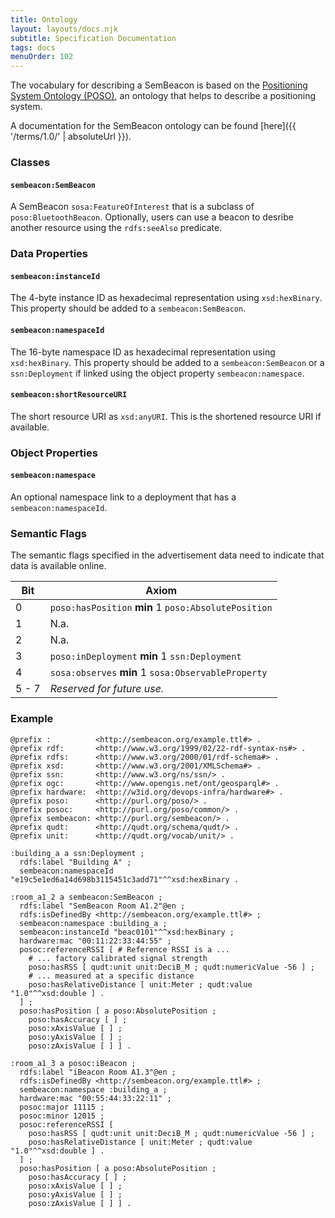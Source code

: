 ```yaml
---
title: Ontology
layout: layouts/docs.njk
subtitle: Specification Documentation
tags: docs
menuOrder: 102
---
```


The vocabulary for describing a SemBeacon is based on the [Positioning System Ontology (POSO)](https://github.com/OpenHPS/POSO), an ontology that helps to describe a positioning system.

A documentation for the SemBeacon ontology can be found [here]({{ '/terms/1.0/' | absoluteUrl }}).

### Classes

#### `sembeacon:SemBeacon`
A SemBeacon `sosa:FeatureOfInterest` that is a subclass of `poso:BluetoothBeacon`. Optionally, users can use a beacon
to desribe another resource using the `rdfs:seeAlso` predicate.

### Data Properties

#### `sembeacon:instanceId`
The 4-byte instance ID as hexadecimal representation using `xsd:hexBinary`. This property should be added
to a `sembeacon:SemBeacon`.

#### `sembeacon:namespaceId`
The 16-byte namespace ID as hexadecimal representation using `xsd:hexBinary`. This property should be added
to a `sembeacon:SemBeacon` or a `ssn:Deployment` if linked using the object property `sembeacon:namespace`.

#### `sembeacon:shortResourceURI`
The short resource URI as `xsd:anyURI`. This is the shortened resource URI if available.

### Object Properties

#### `sembeacon:namespace`
An optional namespace link to a deployment that has a `sembeacon:namespaceId`.

### Semantic Flags
The semantic flags specified in the advertisement data need to indicate that data is available online.

| **Bit**  | **Axiom** |
|---|---|
| 0 | `poso:hasPosition` **min** 1 `poso:AbsolutePosition` |
| 1 | N.a. |
| 2 | N.a. |
| 3 | `poso:inDeployment` **min** 1 `ssn:Deployment` |
| 4 | `sosa:observes` **min** 1 `sosa:ObservableProperty` |
| 5 - 7 | *Reserved for future use.* |

### Example

```turtle
@prefix :          <http://sembeacon.org/example.ttl#> .
@prefix rdf:       <http://www.w3.org/1999/02/22-rdf-syntax-ns#> .
@prefix rdfs:      <http://www.w3.org/2000/01/rdf-schema#> .
@prefix xsd:       <http://www.w3.org/2001/XMLSchema#> .
@prefix ssn:       <http://www.w3.org/ns/ssn/> .
@prefix ogc:       <http://www.opengis.net/ont/geosparql#> .
@prefix hardware:  <http://w3id.org/devops-infra/hardware#> .
@prefix poso:      <http://purl.org/poso/> .
@prefix posoc:     <http://purl.org/poso/common/> .
@prefix sembeacon: <http://purl.org/sembeacon/> .
@prefix qudt:      <http://qudt.org/schema/qudt/> .
@prefix unit:      <http://qudt.org/vocab/unit/> .

:building_a a ssn:Deployment ;
  rdfs:label "Building A" ;
  sembeacon:namespaceId "e19c5e1ed6a14d698b3115451c3add71"^^xsd:hexBinary .

:room_a1_2 a sembeacon:SemBeacon ;
  rdfs:label "SemBeacon Room A1.2"@en ;
  rdfs:isDefinedBy <http://sembeacon.org/example.ttl#> ;
  sembeacon:namespace :building_a ;
  sembeacon:instanceId "beac0101"^^xsd:hexBinary ;
  hardware:mac "00:11:22:33:44:55" ;
  posoc:referenceRSSI [ # Reference RSSI is a ...
    # ... factory calibrated signal strength
    poso:hasRSS [ qudt:unit unit:DeciB_M ; qudt:numericValue -56 ] ;
    # ... measured at a specific distance
    poso:hasRelativeDistance [ unit:Meter ; qudt:value "1.0"^^xsd:double ] .
  ] ;
  poso:hasPosition [ a poso:AbsolutePosition ;
    poso:hasAccuracy [ ] ;
    poso:xAxisValue [ ] ;
    poso:yAxisValue [ ] ;
    poso:zAxisValue [ ] ] .

:room_a1_3 a posoc:iBeacon ;
  rdfs:label "iBeacon Room A1.3"@en ;
  rdfs:isDefinedBy <http://sembeacon.org/example.ttl#> ;
  sembeacon:namespace :building_a ;
  hardware:mac "00:55:44:33:22:11" ;
  posoc:major 11115 ;
  posoc:minor 12015 ;
  posoc:referenceRSSI [ 
    poso:hasRSS [ qudt:unit unit:DeciB_M ; qudt:numericValue -56 ] ;
    poso:hasRelativeDistance [ unit:Meter ; qudt:value "1.0"^^xsd:double ] .
  ] ;
  poso:hasPosition [ a poso:AbsolutePosition ;
    poso:hasAccuracy [ ] ;
    poso:xAxisValue [ ] ;
    poso:yAxisValue [ ] ;
    poso:zAxisValue [ ] ] .
```